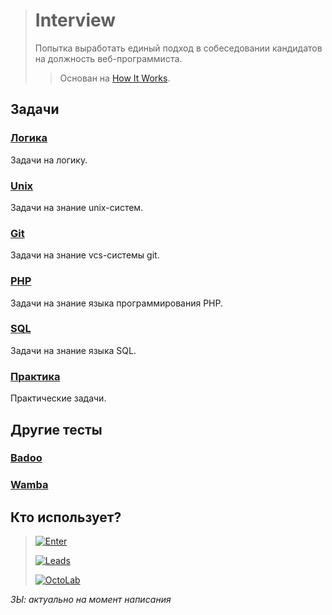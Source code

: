 > # Interview
>
> Попытка выработать единый подход в собеседовании кандидатов на должность веб-программиста.
> > Основан на [How It Works](https://github.com/kamilsk/HowItWorks).

## Задачи

### [Логика](tasks/logic)

Задачи на логику.

### [Unix](tasks/unix)

Задачи на знание unix-систем.

### [Git](tasks/git)

Задачи на знание vcs-системы git.

### [PHP](tasks/php)

Задачи на знание языка программирования PHP.

### [SQL](tasks/sql)

Задачи на знание языка SQL.

### [Практика](tasks/practice)

Практические задачи.

## Другие тесты

### [Badoo](http://php.feedme.ru/)

### [Wamba](http://corp.wamba.com/ru/test/)

## Кто использует?

> [![Enter](http://content.enter.ru/wp-content/uploads/2012/05/logo_enter-300x300-e1354270724935.png)](http://www.enter.ru/)
>
> [![Leads](https://s3-eu-west-1.amazonaws.com/img.leads.su/main_site_logo_big.png)](http://leads.su/)
>
> [![OctoLab](http://content.octolab.ru/images/logos/octolab/png/34495e/292x78.png)](http://www.octolab.ru/)

_ЗЫ: актуально на момент написания_
